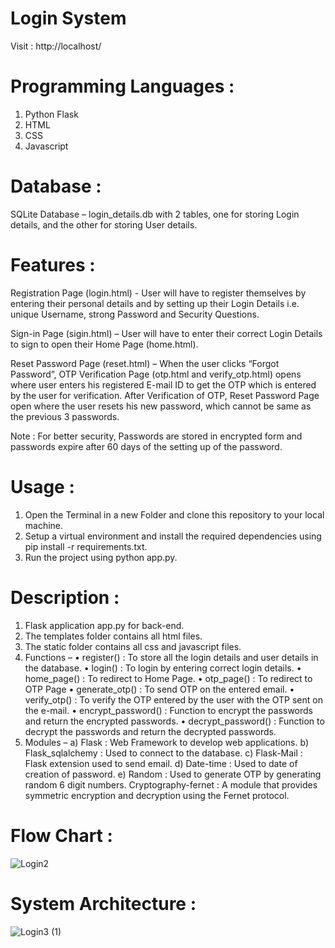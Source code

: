 # Login System

Visit : http://localhost/

# Programming Languages :
1.	Python Flask
2.	HTML
3.	CSS
4.	Javascript
# Database : 
SQLite Database – login_details.db with 2 tables, one for storing Login details, and the other for storing User  details.
# Features :
Registration Page (login.html) - User will have to register themselves by entering their personal details and by setting up their Login Details i.e. unique Username, strong Password and Security Questions.

Sign-in Page (sigin.html) – User will have to enter their correct Login Details to sign to open their Home Page (home.html).

Reset Password Page (reset.html) – When the user clicks “Forgot Password”, OTP Verification Page (otp.html and verify_otp.html) opens where user enters his registered E-mail ID to get the OTP which is entered by the user for verification. After Verification of OTP, Reset Password Page open where the user resets his new password, which cannot be same as the previous 3 passwords.

Note : For better security, Passwords are stored in encrypted form and passwords expire after 60 days of the setting up of the password.

# Usage :
1.	Open the Terminal in a new Folder and clone this repository to your local machine.
2.	Setup a virtual environment and install the required dependencies using pip install -r requirements.txt.
3.	Run the project using python app.py.

# Description :
1.	Flask application app.py for back-end.
2.	The templates folder contains all html files.
3.	The static folder contains all css and javascript files.
4.	Functions –
•	register() : To store all the login details and user details in the database.
•	login() : To login by entering correct login details.
•	home_page() : To redirect to Home Page.
•	otp_page() : To redirect to OTP Page
•	generate_otp() : To send OTP on the entered email.
•	verify_otp() : To verify the OTP entered by the user with the OTP sent on the e-mail.
•	encrypt_password() : Function to encrypt the passwords and return the encrypted passwords.
•	decrypt_password() : Function to decrypt the passwords and return the decrypted passwords.
5.	Modules –
a)	Flask : Web Framework to develop web applications.
b)	Flask_sqlalchemy : Used to connect to the database.
c)	Flask-Mail : Flask extension used to send email.
d)	Date-time : Used to date of creation of password.
e)	Random : Used to generate OTP by generating random 6 digit numbers.
Cryptography-fernet : A module that provides symmetric encryption and decryption using the Fernet protocol.

# Flow Chart :
![Login2](https://github.com/TechNxt05/Amritanshu_Tech/assets/99065174/e6c28024-0b87-480c-941d-ee7f9194e1f8)

# System Architecture :
![Login3 (1)](https://github.com/TechNxt05/Amritanshu_Tech/assets/99065174/0be3aa1f-5481-4d2e-8714-e152cf07f4bd)




